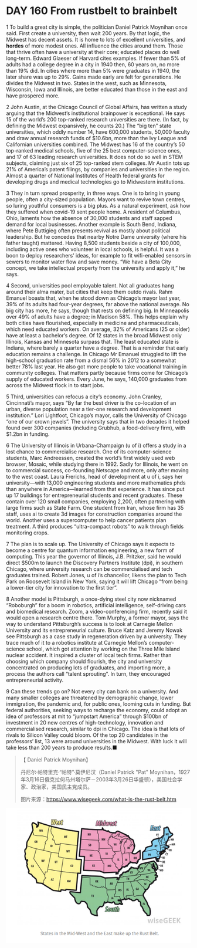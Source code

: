 # DAY 160 From rustbelt to brainbelt
1 To build a great city is simple, the politician Daniel Patrick Moynihan once said. First create a university, then wait 200 years. By that logic, the Midwest has decent assets. It is home to lots of excellent universities, and **hordes** of more modest ones. All influence the cities around them. Those that thrive often have a university at their core; educated places do well long-term. Edward Glaeser of Harvard cites examples. If fewer than 5% of adults had a college degree in a city in 1940 then, 60 years on, no more than 19% did. In cities where more than 5% were graduates in 1940, the later share was up to 29%. Gains made early are felt for generations. He divides the Midwest in two. States in the west, such as Minnesota, Wisconsin, Iowa and Illinois, are better educated than those in the east and have prospered more.

2 John Austin, at the Chicago Council of Global Affairs, has written a study arguing that the Midwest’s institutional brainpower is exceptional. He says 15 of the world’s 200 top-ranked research universities are there. (In fact, by defining the Midwest expansively, he counts 20.) The “big ten” state universities, which oddly number 14, have 600,000 students, 50,000 faculty and draw annual research funds of $10.6bn, more than the Ivy League and Californian universities combined. The Midwest has 16 of the country’s 50 top-ranked medical schools, five of the 25 best computer-science ones, and 17 of 63 leading research universities. It does not do so well in STEM subjects, claiming just six of 25 top-ranked stem colleges. Mr Austin tots up 21% of America’s patent filings, by companies and universities in the region. Almost a quarter of National Institutes of Health federal grants for developing drugs and medical technologies go to Midwestern institutions.

3 They in turn spread prosperity, in three ways. One is to bring in young people, often a city-sized population. Mayors want to revive town centres, so luring youthful consumers is a big plus. As a natural experiment, ask how they suffered when covid-19 sent people home. A resident of Columbus, Ohio, laments how the absence of 30,000 students and staff sapped demand for local businesses. Another example is South Bend, Indiana, where Pete Buttigieg often presents revival as mostly about political leadership. But he concedes that nearby Notre Dame university (where his father taught) mattered. Having 8,500 students beside a city of 100,000, including active ones who volunteer in local schools, is helpful. It was a boon to deploy researchers’ ideas, for example to fit wifi-enabled sensors in sewers to monitor water flow and save money. “We have a Beta City concept, we take intellectual property from the university and apply it,” he says.

4 Second, universities pool employable talent. Not all graduates hang around their alma mater, but cities that keep them outdo rivals. Rahm Emanuel boasts that, when he stood down as Chicago’s mayor last year, 39% of its adults had four-year degrees, far above the national average. No big city has more, he says, though that rests on defining big. In Minneapolis over 49% of adults have a degree; in Madison 58%. This helps explain why both cities have flourished, especially in medicine and pharmaceuticals, which need educated workers. On average, 32% of Americans (25 or older) have at least a bachelor’s degree. Of 12 states in the broad Midwest only Illinois, Kansas and Minnesota surpass that. The least educated state is Indiana, where barely a quarter have a degree. That is a reminder that early education remains a challenge. In Chicago Mr Emanuel struggled to lift the high-school graduation rate from a dismal 56% in 2012 to a somewhat better 78% last year. He also got more people to take vocational training in community colleges. That matters partly because firms come for Chicago’s supply of educated workers. Every June, he says, 140,000 graduates from across the Midwest flock in to start jobs.

5 Third, universities can refocus a city’s economy. John Cranley, Cincinnati’s mayor, says “By far the best driver is the co-location of an urban, diverse population near a tier-one research and development institution.” Lori Lightfoot, Chicago’s mayor, calls the University of Chicago “one of our crown jewels”. The university says that in two decades it helped found over 300 companies (including Grubhub, a food-delivery firm), with $1.2bn in funding.

6 The University of Illinois in Urbana-Champaign (u of i) offers a study in a lost chance to commercialise research. One of its computer-science students, Marc Andreessen, created the world’s first widely used web browser, Mosaic, while studying there in 1992. Sadly for Illinois, he went on to commercial success, co-founding Netscape and more, only after moving to the west coast. Laura Frerichs, head of development at u of i, says her university—with 13,000 engineering students and more mathematics phds than anywhere in America—learned from that experience. It has since put up 17 buildings for entrepreneurial students and recent graduates. These contain over 120 small companies, employing 2,200, often partnering with large firms such as State Farm. One student from Iran, whose firm has 35 staff, uses ai to create 3d images for construction companies around the world. Another uses a supercomputer to help cancer patients plan treatment. A third produces “ultra-compact robots” to walk through fields monitoring crops.

7 The plan is to scale up. The University of Chicago says it expects to become a centre for quantum information engineering, a new form of computing. This year the governor of Illinois, J.B. Pritzker, said he would direct $500m to launch the Discovery Partners Institute (dpi), in southern Chicago, where university research can be commercialised and tech graduates trained. Robert Jones, u of i’s chancellor, likens the plan to Tech Park on Roosevelt Island in New York, saying it will lift Chicago “from being a lower-tier city for innovation to the first tier”.

8 Another model is Pittsburgh, a once-dying steel city now nicknamed “Roboburgh” for a boom in robotics, artificial intelligence, self-driving cars and biomedical research. Zoom, a video-conferencing firm, recently said it would open a research centre there. Tom Murphy, a former mayor, says the way to understand Pittsburgh’s success is to look at Carnegie Mellon University and its entrepreneurial culture. Bruce Katz and Jeremy Nowak see Pittsburgh as a case study in regeneration driven by a university. They trace much of it to a robotics institute at Carnegie Mellon’s computer-science school, which got attention by working on the Three Mile Island nuclear accident. It inspired a cluster of local tech firms. Rather than choosing which company should flourish, the city and university concentrated on producing lots of graduates, and importing more, a process the authors call “talent sprouting”. In turn, they encouraged entrepreneurial activity.

9 Can these trends go on? Not every city can bank on a university. And many smaller colleges are threatened by demographic change, lower immigration, the pandemic and, for public ones, looming cuts in funding. But federal authorities, seeking ways to recharge the economy, could adopt an idea of professors at mit to “jumpstart America” through $100bn of investment in 20 new centres of high-technology, innovation and commercialised research, similar to dpi in Chicago. The idea is that lots of rivals to Silicon Valley could bloom. Of the top 20 candidates in the professors’ list, 13 were around universities in the Midwest. With luck it will take less than 200 years to produce results.■

> 【 Daniel Patrick Moynihan】
>
> 丹尼尔·帕特里克·“帕特”·莫伊尼汉（Daniel Patrick "Pat" Moynihan，1927年3月16日俄克拉何马州塔尔萨－2003年3月26日华盛顿），美国社会学家、政治家，美国民主党成员。
>
> 图片来源：https://www.wisegeek.com/what-is-the-rust-belt.htm
>

![](./img/boxcnoBDvXQePkxoLCGgl9KIAOg.png)

